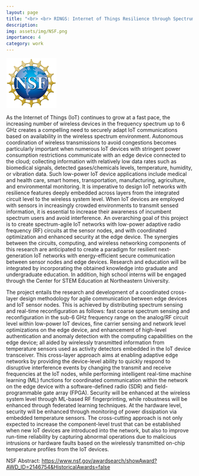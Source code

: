 ```yaml
---
layout: page
title: "<br> <br> RINGS: Internet of Things Resilience through Spectrum-Agile Circuits, and Maintenance Tools for the Wireless Community <br>"
description:
img: assets/img/NSF.png
importance: 4
category: work
---
```


<style>
.nsf {
  width: 135px;
  height: 135px;
}
</style>
<img src="/assets/img/NSF.png" class="nsf" alt="NSF Logo">

As the Internet of Things (IoT) continues to grow at a fast pace, the increasing number of wireless devices in the frequency spectrum up to 6 GHz creates a compelling need to securely adapt IoT communications based on availability in the wireless spectrum environment. Autonomous coordination of wireless transmissions to avoid congestions becomes particularly important when numerous IoT devices with stringent power consumption restrictions communicate with an edge device connected to the cloud; collecting information with relatively low data rates such as biomedical signals, detected gases/chemicals levels, temperature, humidity, or vibration data. Such low-power IoT device applications include medical and health care, smart homes, transportation, manufacturing, agriculture, and environmental monitoring. It is imperative to design IoT networks with resilience features deeply embedded across layers from the integrated circuit level to the wireless system level. When IoT devices are employed with sensors in increasingly crowded environments to transmit sensed information, it is essential to increase their awareness of incumbent spectrum users and avoid interference. An overarching goal of this project is to create spectrum-agile IoT networks with low-power adaptive radio frequency (RF) circuits at the sensor nodes, and with coordinated optimization and enhanced security at the edge device. The synergies between the circuits, computing, and wireless networking components of this research are anticipated to create a paradigm for resilient next-generation IoT networks with energy-efficient secure communication between sensor nodes and edge devices. Research and education will be integrated by incorporating the obtained knowledge into graduate and undergraduate education. In addition, high school interns will be engaged through the Center for STEM Education at Northeastern University.

The project entails the research and development of a coordinated cross-layer design methodology for agile communication between edge devices and IoT sensor nodes. This is achieved by distributing spectrum sensing and real-time reconfiguration as follows: fast coarse spectrum sensing and reconfiguration in the sub-6 GHz frequency range on the analog/RF circuit level within low-power IoT devices, fine carrier sensing and network level optimizations on the edge device, and enhancement of high-level authentication and anomaly detection with the computing capabilities on the edge device; all aided by wirelessly transmitted information from temperature sensors used as activity detectors embedded in the IoT device transceiver. This cross-layer approach aims at enabling adaptive edge networks by providing the device-level ability to quickly respond to disruptive interference events by changing the transmit and receive frequencies at the IoT nodes, while performing intelligent real-time machine learning (ML) functions for coordinated communication within the network on the edge device with a software-defined radio (SDR) and field-programmable gate array (FPGA). Security will be enhanced at the wireless system level through ML-based RF fingerprinting, while robustness will be enhanced through federated learning techniques. At the hardware level, security will be enhanced through monitoring of power dissipation via embedded temperature sensors. The cross-cutting approach is not only expected to increase the component-level trust that can be established when new IoT devices are introduced into the network, but also to improve run-time reliability by capturing abnormal operations due to malicious intrusions or hardware faults based on the wirelessly transmitted on-chip temperature profiles from the IoT devices.

NSF Abstract: <a href="https://www.nsf.gov/awardsearch/showAward?AWD_ID=2146754&HistoricalAwards=false">https://www.nsf.gov/awardsearch/showAward?AWD_ID=2146754&HistoricalAwards=false</a>
